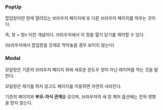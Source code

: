 
### PopUp


팝업창이란 현재 열려있는 브라우저 페이지에 또 다른 브라우저 페이지를 띄우는 것이다.

즉, 창 + 창n 이란 개념이다. 브라우저에서 이 창을 열기 닫기를 제어할 수 있다.

(브라우저에서 팝업창을 강제로 막아놓을 경우 보이지 않는다)


### Modal


모달창은 기존의 브라우저 페이지 위에 새로운 윈도우 창이 아닌 레이어를 까는 것을 말한다.

모달창은 제거를 하지 않고도 페이지를 이동하면 자연히 사라진다.

기존의 페이지와 **부모-자식 관계**를 갖으며, 브라우저의 새 창 제어 옵션에는 전혀 영향을 받지 않는다.